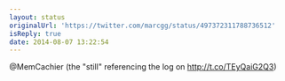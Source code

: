 ```yaml
---
layout: status
originalUrl: 'https://twitter.com/marcgg/status/497372311788736512'
isReply: true
date: 2014-08-07 13:22:54
---
```


@MemCachier (the "still" referencing the log on http://t.co/TEyQaiG2Q3)
